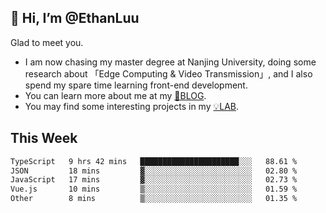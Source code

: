 ## 👋 Hi, I’m @EthanLuu

Glad to meet you.

- I am now chasing my master degree at Nanjing University, doing some research about 「Edge Computing & Video Transmission」, and I also spend my spare time learning front-end development.
- You can learn more about me at my [📝BLOG](https://blog.ethanloo.cn).
- You may find some interesting projects in my [💡LAB](https://lab.ethanloo.cn).

## This Week
<!--START_SECTION:waka-->

```txt
TypeScript   9 hrs 42 mins   ██████████████████████░░░   88.61 %
JSON         18 mins         ▓░░░░░░░░░░░░░░░░░░░░░░░░   02.80 %
JavaScript   17 mins         ▓░░░░░░░░░░░░░░░░░░░░░░░░   02.73 %
Vue.js       10 mins         ▒░░░░░░░░░░░░░░░░░░░░░░░░   01.59 %
Other        8 mins          ▒░░░░░░░░░░░░░░░░░░░░░░░░   01.35 %
```

<!--END_SECTION:waka-->
